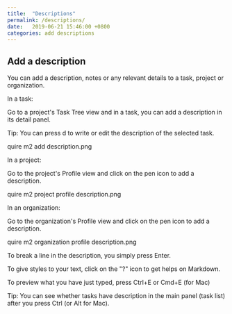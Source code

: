 ```yaml
---
title:  "Descriptions"
permalink: /descriptions/
date:   2019-06-21 15:46:00 +0800
categories: add descriptions
---
```

## Add a description


You can add a description, notes or any relevant details to a task, project or organization.

In a task:

Go to a project's Task Tree view and in a task, you can add a description in its detail panel.

Tip: You can press d to write or edit the description of the selected task.

quire m2 add description.png

In a project:

Go to the project's Profile view and click on the pen icon to add a description.

quire m2 project profile description.png

In an organization:

Go to the organization's Profile view and click on the pen icon to add a description.

quire m2 organization profile description.png

To break a line in the description, you simply press Enter.

To give styles to your text, click on the "?" icon to get helps on Markdown.

To preview what you have just typed, press Ctrl+E or Cmd+E (for Mac)

Tip: You can see whether tasks have description in the main panel (task list) after you press Ctrl (or Alt for Mac).